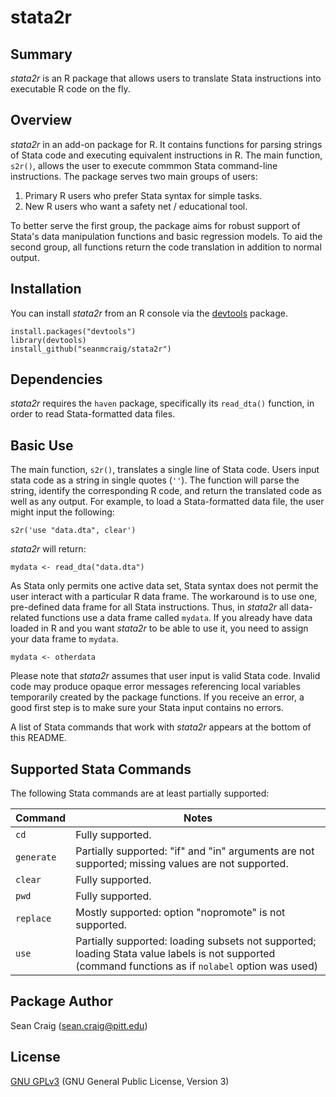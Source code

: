 # stata2r

## Summary
*stata2r* is an R package that allows users to translate Stata instructions into executable R code on the fly.

## Overview
*stata2r* in an add-on package for R. It contains functions for parsing strings of Stata code and executing equivalent instructions in R. The main function, `s2r()`, allows the user to execute commmon Stata command-line instructions. The package serves two main groups of users:

1. Primary R users who prefer Stata syntax for simple tasks.
2. New R users who want a safety net / educational tool.

To better serve the first group, the package aims for robust support of Stata's data manipulation functions and basic regression models. To aid the second group, all functions return the code translation in addition to normal output.

## Installation
You can install *stata2r* from an R console via the [devtools](https://github.com/hadley/devtools) package.
~~~~
install.packages("devtools")
library(devtools)
install_github("seanmcraig/stata2r")
~~~~

## Dependencies
*stata2r* requires the `haven` package, specifically its `read_dta()` function, in order to read Stata-formatted data files.

## Basic Use
The main function, `s2r()`, translates a single line of Stata code. Users input stata code as a string in single quotes (`''`). The function will parse the string, identify the corresponding R code, and return the translated code as well as any output. For example, to load a Stata-formatted data file, the user might input the following:
~~~~
s2r('use "data.dta", clear')
~~~~
*stata2r* will return:
~~~~
mydata <- read_dta("data.dta")
~~~~

As Stata only permits one active data set, Stata syntax does not permit the user interact with a particular R data frame. The workaround is to use one, pre-defined data frame for all Stata instructions. Thus, in *stata2r* all data-related functions use a data frame called `mydata`. If you already have data loaded in R and you want *stata2r* to be able to use it, you need to assign your data frame to `mydata`.
~~~~
mydata <- otherdata
~~~~

Please note that *stata2r* assumes that user input is valid Stata code. Invalid code may produce opaque error messages referencing local variables temporarily created by the package functions. If you receive an error, a good first step is to make sure your Stata input contains no errors.

A list of Stata commands that work with *stata2r* appears at the bottom of this README.


## Supported Stata Commands
The following Stata commands are at least partially supported:

Command | Notes
--- | ---
`cd` | Fully supported.
`generate` | Partially supported: "if" and "in" arguments are not supported; missing values are not supported.
`clear` | Fully supported.
`pwd` | Fully supported.
`replace` | Mostly supported: option "nopromote" is not supported.
`use` | Partially supported: loading subsets not supported; loading Stata value labels is not supported (command functions as if `nolabel` option was used)

## Package Author
Sean Craig ([sean.craig@pitt.edu](mailto:sean.craig@pitt.edu))

## License
[GNU GPLv3](https://www.gnu.org/licenses/gpl-3.0.txt) (GNU General Public License, Version 3)



